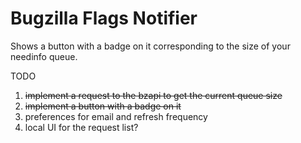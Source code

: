 # Bugzilla Flags Notifier

Shows a button with a badge on it corresponding to the size of your needinfo queue.

TODO

1. <del>implement a request to the bzapi to get the current queue size</del>
2. <del>implement a button with a badge on it</del>
3. preferences for email and refresh frequency
4. local UI for the request list?
